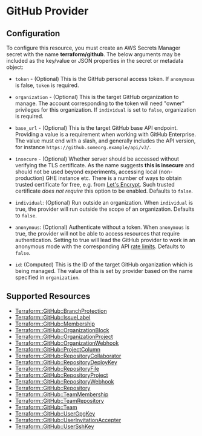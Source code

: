 # GitHub Provider

## Configuration

To configure this resource, you must create an AWS Secrets Manager secret with the name **terraform/github**. The below arguments may be included as the key/value or JSON properties in the secret or metadata object:

* `token` - (Optional) This is the GitHub personal access token. If `anonymous` is false,
  `token` is required.

* `organization` - (Optional) This is the target GitHub organization to manage.
  The account corresponding to the token will need "owner" privileges for this
  organization. If `individual` is set to `false`, organization is required.

* `base_url` - (Optional) This is the target GitHub base API endpoint. Providing a value is a
  requirement when working with GitHub Enterprise.  The value must end with a slash,
  and generally includes the API version, for instance `https://github.someorg.example/api/v3/`.

* `insecure` - (Optional) Whether server should be accessed without verifying the TLS certificate.
  As the name suggests **this is insecure** and should not be used beyond experiments,
  accessing local (non-production) GHE instance etc.
  There is a number of ways to obtain trusted certificate for free, e.g. from [Let's Encrypt](https://letsencrypt.org/).
  Such trusted certificate *does not require* this option to be enabled.
  Defaults to `false`.

* `individual`: (Optional) Run outside an organization.  When `individual` is true, the provider will run outside
  the scope of an organization. Defaults to `false`.

* `anonymous`: (Optional) Authenticate without a token.  When `anonymous` is true, the provider will not be able to
  access resources that require authentication. Setting to true will lead the GitHub provider to work in an anonymous
  mode with the corresponding API [rate limits](https://developer.github.com/v3/#rate-limiting).  Defaults to `false`.

* `id`: (Computed) This is the ID of the target GitHub organization which is being managed. The value of this is set by
  provider based on the name specified in `organization`.

## Supported Resources

* [Terraform::GitHub::BranchProtection](../resources/github/Terraform-GitHub-BranchProtection/docs/README.md)
* [Terraform::GitHub::IssueLabel](../resources/github/Terraform-GitHub-IssueLabel/docs/README.md)
* [Terraform::GitHub::Membership](../resources/github/Terraform-GitHub-Membership/docs/README.md)
* [Terraform::GitHub::OrganizationBlock](../resources/github/Terraform-GitHub-OrganizationBlock/docs/README.md)
* [Terraform::GitHub::OrganizationProject](../resources/github/Terraform-GitHub-OrganizationProject/docs/README.md)
* [Terraform::GitHub::OrganizationWebhook](../resources/github/Terraform-GitHub-OrganizationWebhook/docs/README.md)
* [Terraform::GitHub::ProjectColumn](../resources/github/Terraform-GitHub-ProjectColumn/docs/README.md)
* [Terraform::GitHub::RepositoryCollaborator](../resources/github/Terraform-GitHub-RepositoryCollaborator/docs/README.md)
* [Terraform::GitHub::RepositoryDeployKey](../resources/github/Terraform-GitHub-RepositoryDeployKey/docs/README.md)
* [Terraform::GitHub::RepositoryFile](../resources/github/Terraform-GitHub-RepositoryFile/docs/README.md)
* [Terraform::GitHub::RepositoryProject](../resources/github/Terraform-GitHub-RepositoryProject/docs/README.md)
* [Terraform::GitHub::RepositoryWebhook](../resources/github/Terraform-GitHub-RepositoryWebhook/docs/README.md)
* [Terraform::GitHub::Repository](../resources/github/Terraform-GitHub-Repository/docs/README.md)
* [Terraform::GitHub::TeamMembership](../resources/github/Terraform-GitHub-TeamMembership/docs/README.md)
* [Terraform::GitHub::TeamRepository](../resources/github/Terraform-GitHub-TeamRepository/docs/README.md)
* [Terraform::GitHub::Team](../resources/github/Terraform-GitHub-Team/docs/README.md)
* [Terraform::GitHub::UserGpgKey](../resources/github/Terraform-GitHub-UserGpgKey/docs/README.md)
* [Terraform::GitHub::UserInvitationAccepter](../resources/github/Terraform-GitHub-UserInvitationAccepter/docs/README.md)
* [Terraform::GitHub::UserSshKey](../resources/github/Terraform-GitHub-UserSshKey/docs/README.md)